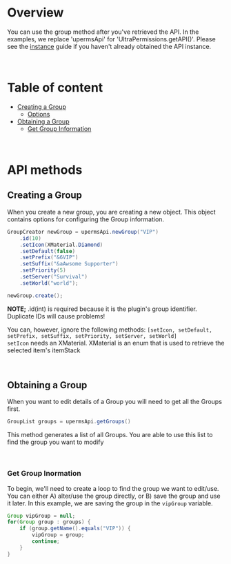 # Overview
You can use the group method after you've retrieved the API. In the examples, we replace 'upermsApi' for 'UltraPermissions.getAPI()'.
Please see the [instance](./instance.md) guide if you haven't already obtained the API instance.

<br>

# Table of content
- [Creating a Group](#creating-a-group)
  - [Options](#options)
- [Obtaining a Group](#obtaining-a-group)
  - [Get Group Information](#get-group-inormation)

<br>

# API methods

## Creating a Group
When you create a new group, you are creating a new object. This object contains options for configuring the Group information.

```java
GroupCreator newGroup = upermsApi.newGroup("VIP")
    .id(10)
	.setIcon(XMaterial.Diamond)
	.setDefault(false)
	.setPrefix("&6VIP")
	.setSuffix("&aAwsome Supporter")
	.setPriority(5)
	.setServer("Survival")
	.setWorld("world");

newGroup.create();
```
**NOTE;** .id(int) is required because it is the plugin's group identifier. Duplicate IDs will cause problems!

You can, however, ignore the following methods: `[setIcon, setDefault, setPrefix, setSuffix, setPriority, setServer, setWorld]`
<br>
`setIcon` needs an XMaterial. XMaterial is an enum that is used to retrieve the selected item's itemStack

<br>

## Obtaining a Group
When you want to edit details of a Group you will need to get all the Groups first.

```java
GroupList groups = upermsApi.getGroups()
```
This method generates a list of all Groups. You are able to use this list to find the group you want to modify

<br>

### Get Group Inormation
To begin, we'll need to create a loop to find the group we want to edit/use.
You can either A) alter/use the group directly, or B) save the group and use it later. In this example, we are saving the group in the `vipGroup` variable.
```java
Group vipGroup = null;
for(Group group : groups) {
	if (group.getName().equals("VIP")) {
		vipGroup = group;
        continue;
	}
}
```

